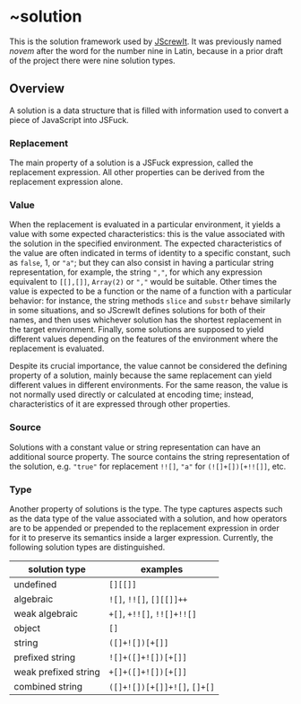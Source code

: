# ~solution

This is the solution framework used by [JScrewIt](https://github.com/fasttime/JScrewIt).
It was previously named *novem* after the word for the number nine in Latin, because in a prior
draft of the project there were nine solution types.

## Overview

A solution is a data structure that is filled with information used to convert a piece of JavaScript
into JSFuck.

### Replacement

The main property of a solution is a JSFuck expression, called the replacement expression.
All other properties can be derived from the replacement expression alone.

### Value

When the replacement is evaluated in a particular environment, it yields a value with some expected
characteristics: this is the value associated with the solution in the specified environment.
The expected characteristics of the value are often indicated in terms of identity to a specific
constant, such as `false`, 1, or `"a"`; but they can also consist in having a particular string
representation, for example, the string `","`, for which any expression equivalent to `[[],[]]`,
`Array(2)` or `","` would be suitable.
Other times the value is expected to be a function or the name of a function with a particular
behavior: for instance, the string methods `slice` and `substr` behave similarly in some situations,
and so JScrewIt defines solutions for both of their names, and then uses whichever solution has the
shortest replacement in the target environment.
Finally, some solutions are supposed to yield different values depending on the features of the
environment where the replacement is evaluated.

Despite its crucial importance, the value cannot be considered the defining property of a solution,
mainly because the same replacement can yield different values in different environments.
For the same reason, the value is not normally used directly or calculated at encoding time;
instead, characteristics of it are expressed through other properties.

### Source

Solutions with a constant value or string representation can have an additional source property.
The source contains the string representation of the solution, e.g. `"true"` for replacement `!![]`,
`"a"` for `(![]+[])[+!![]]`, etc.

### Type

Another property of solutions is the type.
The type captures aspects such as the data type of the value associated with a solution, and how
operators are to be appended or prepended to the replacement expression in order for it to preserve
its semantics inside a larger expression.
Currently, the following solution types are distinguished.

| **solution type**    | **examples**                 |
|----------------------|------------------------------|
| undefined            | `[][[]]`                     |
| algebraic            | `![]`, `!![]`, `[][[]]++`    |
| weak algebraic       | `+[]`, `+!![]`, `!![]+!![]`  |
| object               | `[]`                         |
| string               | `([]+![])[+[]]`              |
| prefixed string      | `![]+([]+![])[+[]]`          |
| weak prefixed string | `+[]+([]+![])[+[]]`          |
| combined string      | `([]+![])[+[]]+![]`, `[]+[]` |
